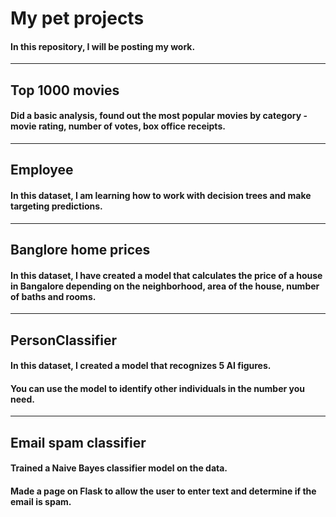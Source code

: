# My pet projects
#### In this repository, I will be posting my work.
---------------------------------------------
## Top 1000 movies
#### Did a basic analysis, found out the most popular movies by category - movie rating, number of votes, box office receipts.
---------------------------------------------
## Employee
#### In this dataset, I am learning how to work with decision trees and make targeting predictions.
---------------------------------------------
## Banglore home prices
#### In this dataset, I have created a model that calculates the price of a house in Bangalore depending on the neighborhood, area of the house, number of baths and rooms.
---------------------------------------------
## PersonClassifier
#### In this dataset, I created a model that recognizes 5 AI figures. 
#### You can use the model to identify other individuals in the number you need.
---------------------------------------------
## Email spam classifier
#### Trained a Naive Bayes classifier model on the data.
#### Made a page on Flask to allow the user to enter text and determine if the email is spam.
